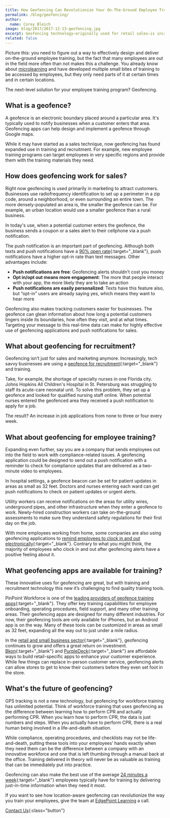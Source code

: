 ```yaml
---
title: How Geofencing Can Revolutionize Your On-The-Ground Employee Training
permalink: /blog/geofencing/
author:
  name: Corey Bleich
image: blog/2017/2017-12-13-geofencing.jpg
excerpt: Geofencing technology—originally used for retail sales—is increasingly providing cutting-edge and immediate access for recruitment and employee training programs.
related: false
---
```


Picture this: you need to figure out a way to effectively design and deliver on-the-ground employee training, but the fact that many employees are out in the field more often than not makes this a challenge. You already know about [microlearning](/blog/microlearning) and have developed multiple small bites of training to be accessed by employees, but they only need parts of it at certain times and in certain locations.

The next-level solution for your employee training program? Geofencing.

## What is a geofence?

A geofence is an electronic boundary placed around a particular area. It's typically used to notify businesses when a customer enters that area. Geofencing apps can help design and implement a geofence through Google maps.

While it may have started as a sales technique, now geofencing has found expanded use in training and recruitment. For example, new employee training programs can target employees in very specific regions and provide them with the training materials they need.

## How does geofencing work for sales?

Right now geofencing is used primarily in marketing to attract customers. Businesses use radiofrequency identification to set up a perimeter in a zip code, around a neighborhood, or even surrounding an entire town. The more densely-populated an area is, the smaller the geofence can be. For example, an urban location would use a smaller geofence than a rural business.

In today's use, when a potential customer enters the geofence, the business sends a coupon or a sales alert to their cellphone via a push notification.

The push notification is an important part of geofencing. Although both texts and push notifications have a [90% open rate](http://publ.com/blog/2014/09/29/e-mail-vs-sms-vs-push-notifications-which-is-more-effective/){:target="_blank"}, push notifications have a higher opt-in rate than text messages. Other advantages include:

*  <strong>Push notifications are free</strong>: Geofencing alerts shouldn’t cost you money
*  <strong>Opt in/opt out means more engagement</strong>: The more that people interact with your app, the more likely they are to take an action
*  <strong>Push notifications are easily personalized</strong>: Texts have this feature also, but “opt-in” users are already saying yes, which means they want to hear more

Geofencing also makes tracking customers easier for businesses. The geofence can glean information about how long a potential customers lingers inside its boundaries, how often they visit, and at what times. Targeting your message to this real-time data can make for highly effective use of geofencing applications and push notifications for sales.

## What about geofencing for recruitment?

Geofencing isn’t just for sales and marketing anymore. Increasingly, tech savvy businesses are using a [geofence for recruitment](https://www.npr.org/sections/alltechconsidered/2017/07/07/535981386/recruiters-use-geofencing-to-target-potential-hires-where-they-live-and-work){:target="_blank"} and training.

Take, for example, the shortage of specialty nurses in one Florida city. Johns Hopkins All Children's Hospital in St. Petersburg was struggling to staff its acute-care neonatal unit. To solve this problem, they set up a geofence and looked for qualified nursing staff online. When potential nurses entered the geofenced area they received a push notification to apply for a job.

The result? An increase in job applications from none to three or four every week.

## What about geofencing for employee training?

Expanding even further, say you are a company that sends employees out into the field to work with compliance-related issues. A geofencing application could be designed to send out a push notification with a reminder to check for compliance updates that are delivered as a two-minute video to employees.

In hospital settings, a geofence beacon can be set for patient updates in areas as small as 32 feet. Doctors and nurses entering each ward can get push notifications to check on patient updates or urgent alerts.

Utility workers can receive notifications on the areas for utility wires, underground pipes, and other infrastructure when they enter a geofence to work. Newly-hired construction workers can take on-the-ground assessments to make sure they understand safety regulations for their first day on the job.

With more employees working from home, some companies are also using geofencing applications to [remind employees to clock in and out electronically](https://www.tsheets.com/resources/geofencing-apps-survey){:target="_blank"}. Contrary to what you might think, the majority of employees who clock in and out after geofencing alerts have a positive feeling about it.

## What geofencing apps are available for training?

These innovative uses for geofencing are great, but with training and recruitment technology this new it’s challenging to find quality training tools.

PinPoint Workforce is one of the [leading providers of geofence training apps](https://www.pinpointworkforce.com/){:target="_blank"}. They offer key training capabilities for employee onboarding, operating procedures, field support, and many other training areas. Their geofencing apps are designed for many different industries. For now, their geofencing tools are only available for iPhones, but an Android app is on the way. Many of these tools can be customized in areas as small as 32 feet, expanding all the way out to just under a mile radius.

In the [retail and small business sector](https://smallbiztrends.com/2017/01/location-based-marketing-beacons-geofencing.html){:target="_blank"}, geofencing continues to grow and offers a great return on investment. [Bkon](https://bkon.com/){:target="_blank"} and [PurpleDeck](https://www.purpledeck.com/){:target="_blank"} are affordable ways to build retail-specific apps to enhance your customer experience. While few things can replace in-person customer service, geofencing alerts can allow stores to get to know their customers before they even set foot in the store.

## What's the future of geofencing?

GPS tracking is not a new technology, but geofencing for workforce training has unlimited potential. Think of workforce training that uses geofencing as the difference between learning how to perform CPR and actually performing CPR. When you learn how to perform CPR, the data is just numbers and steps. When you actually have to perform CPR, there is a real human being involved in a life-and-death situation.

While compliance, operating procedures, and checklists may not be life-and-death, putting these tools into your employees’ hands exactly when they need them can be the difference between a company with an innovative workforce and one that is left thumbing through a manual back at the office. Training delivered in theory will never be as valuable as training that can be immediately put into practice.

Geofencing can also make the best use of the average [24 minutes a week](https://www.evernote.com/shard/s173/sh/ae2588e8-cd17-449e-b2fc-0b5293498a7a/7d40d8aafddc3662){:target="_blank"} employees typically have for training by delivering just-in-time information when they need it most.

If you want to see how location-aware geofencing can revolutionize the way you train your employees, give the team at [EdgePoint Learning](/contact/) a call.

[Contact Us](/contact/ ){:class="button"}
